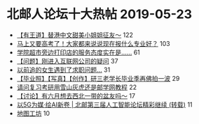 # 北邮人论坛十大热帖 2019-05-23

- [【有王道】替港中文甜美小姐姐征友～](https://bbs.byr.cn/article/Friends/1925495) 122
- [马上又要高考了！大家都来说说现在报什么专业好？](https://bbs.byr.cn/article/WorkLife/1123632) 103
- [学院超市旁边打印店的服务态度实在是……](https://bbs.byr.cn/article/Talking/6122429) 61
- [【问题】刚进入互联网公司的疑问](https://bbs.byr.cn/article/Job/2033458) 37
- [以前追的女生遇到了求职问题…](https://bbs.byr.cn/article/Feeling/3112093) 31
- [【毕业照】【写真】【创作】研三老学长毕业季再佛拍一波](https://bbs.byr.cn/article/Photo/267334) 29
- [请问复习考研用雪山灰虎还是邮学网教程](https://bbs.byr.cn/article/AimGraduate/1166114) 22
- [【讨论】有六月想去西北一带的盆友吗～](https://bbs.byr.cn/article/Travel/141698) 17
- [以5G为媒·绘AI新卷 | 北邮第三届人工智能论坛精彩继续 (转载)](https://bbs.byr.cn/article/Selfsupport/23007) 11
- [地图工坊](https://bbs.byr.cn/article/OverWatch/1201) 10



